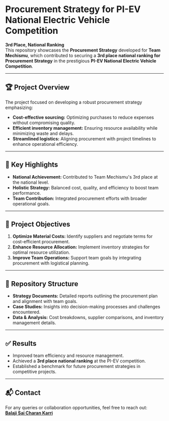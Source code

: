 # Procurement Strategy for PI-EV National Electric Vehicle Competition

**3rd Place, National Ranking**  
This repository showcases the **Procurement Strategy** developed for **Team Mechismu**, which contributed to securing a **3rd place national ranking for Procurement Strategy** in the prestigious **PI-EV National Electric Vehicle Competition**.

---

## 🏆 Project Overview

The project focused on developing a robust procurement strategy emphasizing:  
- **Cost-effective sourcing:** Optimizing purchases to reduce expenses without compromising quality.  
- **Efficient inventory management:** Ensuring resource availability while minimizing waste and delays.  
- **Streamlined logistics:** Aligning procurement with project timelines to enhance operational efficiency.  

---

## 🚀 Key Highlights
- **National Achievement:** Contributed to Team Mechismu's 3rd place at the national level.  
- **Holistic Strategy:** Balanced cost, quality, and efficiency to boost team performance.  
- **Team Contribution:** Integrated procurement efforts with broader operational goals.  

---

## 🎯 Project Objectives
1. **Optimize Material Costs:** Identify suppliers and negotiate terms for cost-efficient procurement.  
2. **Enhance Resource Allocation:** Implement inventory strategies for optimal resource utilization.  
3. **Improve Team Operations:** Support team goals by integrating procurement with logistical planning.  

---

## 📂 Repository Structure
- **Strategy Documents:** Detailed reports outlining the procurement plan and alignment with team goals.  
- **Case Studies:** Insights into decision-making processes and challenges encountered.  
- **Data & Analysis:** Cost breakdowns, supplier comparisons, and inventory management details.  

---

## ✅ Results
- Improved team efficiency and resource management.  
- Achieved a **3rd place national ranking** at the PI-EV competition.  
- Established a benchmark for future procurement strategies in competitive projects.  

---

## 📬 Contact

For any queries or collaboration opportunities, feel free to reach out:  
**[Balaji Sai Charan Karri](https://github.com/Balaji-Sai-charan)**  
